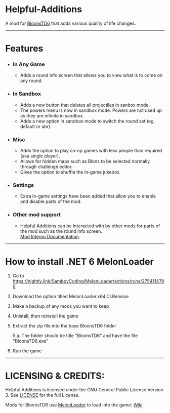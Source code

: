 # Helpful-Additions
A mod for [BloonsTD6](https://store.steampowered.com/app/960090/Bloons_TD_6/) that adds various quality of life changes.

---

# Features

* ### In Any Game
  * Adds a round info screen that allows you to view what is to come on any round.

* ### In Sandbox
  * Adds a new button that deletes all projectiles in sanbox mode.
  * The powers menu is now in sandbox mode. Powers are not used up as they are infinite in sandbox.
  * Adds a new option in sandbox mode to switch the round set (eg. default or abr).

* ### Misc
  * Adds the option to play co-op games with less people than required (aka single player).
  * Allows for hidden maps such as Blons to be selected normally through challenge editor.
  * Gives the option to shuffle the in-game jukebox.

* ### Settings
  * Extra in-game settings have been added that allow you to enable and disable parts of the mod.

* ### Other mod support
  * Helpful Additions can be interacted with by other mods for parts of the mod such as the round info screen.\
[Mod Interop Documentation](https://github.com/Baydock/Helpful-Additions/blob/main/Mod%20Interop.md).
 
---

# How to install .NET 6 MelonLoader

1. Go to https://nightly.link/SamboyCoding/MelonLoader/actions/runs/2754114785
2. Download the option titled MelonLoader.x64.CI.Release
3. Make a backup of any mods you want to keep
4. Unistall, then reinstall the game
5. Extract the zip file into the base BloonsTD6 folder

   5.a. The folder should be title "BloonsTD6" and have the file "BloonsTD6.exe"
6. Run the game

---

# LICENSING & CREDITS:
Helpful Additions is licensed under the GNU General Public License Version 3. See [LICENSE](https://github.com/Baydock/Helpful-Additions/blob/main/LICENSE) for the full License.

Mods for BloonsTD6 use [MelonLoader](https://github.com/LavaGang/MelonLoader) to load into the game: [Wiki](https://melonwiki.xyz)
